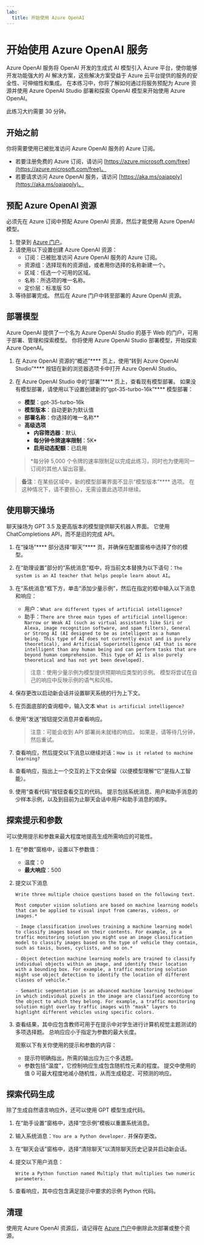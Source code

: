 ```yaml
---
lab:
  title: 开始使用 Azure OpenAI
---
```


# 开始使用 Azure OpenAI 服务

Azure OpenAI 服务将 OpenAI 开发的生成式 AI 模型引入 Azure 平台，使你能够开发功能强大的 AI 解决方案，这些解决方案受益于 Azure 云平台提供的服务的安全性、可伸缩性和集成。 在本练习中，你将了解如何通过将服务预配为 Azure 资源并使用 Azure OpenAI Studio 部署和探索 OpenAI 模型来开始使用 Azure OpenAI。

此练习大约需要 30 分钟。

## 开始之前

你将需要使用已被批准访问 Azure OpenAI 服务的 Azure 订阅。

- 若要注册免费的 Azure 订阅，请访问 [https://azure.microsoft.com/free](https://azure.microsoft.com/free)。
- 若要请求访问 Azure OpenAI 服务，请访问 [https://aka.ms/oaiapply](https://aka.ms/oaiapply)。

## 预配 Azure OpenAI 资源

必须先在 Azure 订阅中预配 Azure OpenAI 资源，然后才能使用 Azure OpenAI 模型。

1. 登录到 [Azure 门户](https://portal.azure.com)。
2. 请使用以下设置创建 Azure OpenAI 资源：
    - 订阅：已被批准访问 Azure OpenAI 服务的 Azure 订阅。
    - 资源组：选择现有的资源组，或者用你选择的名称新建一个。
    - 区域：任选一个可用的区域。
    - 名称：所选项的唯一名称。
    - 定价层：标准版 S0
3. 等待部署完成。 然后在 Azure 门户中转至部署的 Azure OpenAI 资源。

## 部署模型

Azure OpenAI 提供了一个名为 Azure OpenAI Studio 的基于 Web 的门户，可用于部署、管理和探索模型。 你将使用 Azure OpenAI Studio 部署模型，开始探索 Azure OpenAI。

1. 在 Azure OpenAI 资源的“概述”**** 页上，使用“转到 Azure OpenAI Studio”**** 按钮在新的浏览器选项卡中打开 Azure OpenAI Studio。
2. 在 Azure OpenAI Studio 中的“部署”**** 页上，查看现有模型部署。 如果没有模型部署，请使用以下设置创建新的“gpt-35-turbo-16k”**** 模型部署：
    - **模型**：gpt-35-turbo-16k
    - **模型版本**：自动更新为默认值
    - **部署名称**：你选择的唯一名称**
    - **高级选项**
        - **内容筛选器**：默认
        - **每分钟令牌速率限制**：5K\*
        - **启用动态配额**：已启用

    > \*每分钟 5,000 个令牌的速率限制足以完成此练习，同时也为使用同一订阅的其他人留出容量。

> **备注**：在某些区域中，新的模型部署界面不显示“模型版本”**** 选项。 在这种情况下，请不要担心，无需设置此选项并继续。

## 使用聊天操场

聊天操场为 GPT 3.5 及更高版本的模型提供聊天机器人界面。 它使用 ChatCompletions API，而不是旧的完成 API。

1. 在“操场”**** 部分选择“聊天”**** 页，并确保在配置窗格中选择了你的模型。
2. 在“助理设置”部分的“系统消息”框中，将当前文本替换为以下语句：`The system is an AI teacher that helps people learn about AI`。

3. 在“系统消息”框下方，单击“添加少量示例”，然后在指定的框中输入以下消息和响应：

    - 用户：`What are different types of artificial intelligence?`
    - 助手：`There are three main types of artificial intelligence: Narrow or Weak AI (such as virtual assistants like Siri or Alexa, image recognition software, and spam filters), General or Strong AI (AI designed to be as intelligent as a human being. This type of AI does not currently exist and is purely theoretical), and Artificial Superintelligence (AI that is more intelligent than any human being and can perform tasks that are beyond human comprehension. This type of AI is also purely theoretical and has not yet been developed).`

    > 注意：使用少量示例为模型提供预期响应类型的示例。 模型将尝试在自己的响应中反映示例的语气和风格。

4. 保存更改以启动新会话并设置聊天系统的行为上下文。
5. 在页面底部的查询框中，输入文本 `What is artificial intelligence?`
6. 使用“发送”按钮提交消息并查看响应。

    > 注意：可能会收到 API 部署尚未就绪的响应。 如果是，请等待几分钟，然后重试。

7. 查看响应，然后提交以下消息以继续对话：`How is it related to machine learning?`
8. 查看响应，指出上一个交互的上下文会保留（以便模型理解“它”是指人工智能）。
9. 使用“查看代码”按钮查看交互的代码。 提示包括系统消息、用户和助手消息的少样本示例，以及到目前为止聊天会话中用户和助手消息的顺序。

## 探索提示和参数

可以使用提示和参数来最大程度地提高生成所需响应的可能性。

1. 在“参数”窗格中，设置以下参数值：
    - 温度：0
    - **最大响应**：500

2. 提交以下消息

    ```
    Write three multiple choice questions based on the following text.

    Most computer vision solutions are based on machine learning models that can be applied to visual input from cameras, videos, or images.*

    - Image classification involves training a machine learning model to classify images based on their contents. For example, in a traffic monitoring solution you might use an image classification model to classify images based on the type of vehicle they contain, such as taxis, buses, cyclists, and so on.*

    - Object detection machine learning models are trained to classify individual objects within an image, and identify their location with a bounding box. For example, a traffic monitoring solution might use object detection to identify the location of different classes of vehicle.*

    - Semantic segmentation is an advanced machine learning technique in which individual pixels in the image are classified according to the object to which they belong. For example, a traffic monitoring solution might overlay traffic images with "mask" layers to highlight different vehicles using specific colors.
    ```

3. 查看结果，其中应包含教师可用于在提示中对学生进行计算机视觉主题测试的多项选择题。 总响应应小于指定为参数的最大长度。

    观察以下有关你使用的提示和参数的内容：

    - 提示符明确指出，所需的输出应为三个多选题。
    - 参数包括“温度”，它控制响应生成包含随机性元素的程度。 提交中使用的值 0 可最大程度地减小随机性，从而生成稳定、可预测的响应。

## 探索代码生成

除了生成自然语言响应外，还可以使用 GPT 模型生成代码。

1. 在“助手设置”窗格中，选择“空示例”模板以重置系统消息。
2. 输入系统消息：`You are a Python developer.` 并保存更改。
3. 在“聊天会话”窗格中，选择“清除聊天”以清除聊天历史记录并启动新会话。
4. 提交以下用户消息：

    ```
    Write a Python function named Multiply that multiplies two numeric parameters.
    ```

5. 查看响应，其中应包含满足提示中要求的示例 Python 代码。

## 清理

使用完 Azure OpenAI 资源后，请记得在 [Azure 门户](https://portal.azure.com)中删除此次部署或整个资源。
